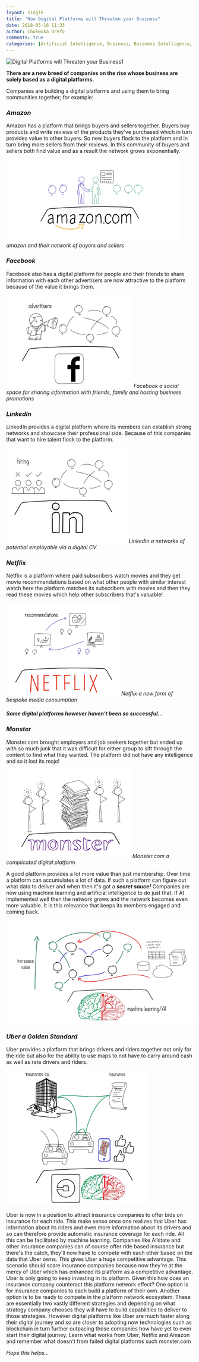 ```yaml
---
layout: single
title: "How Digital Platforms will Threaten your Business"
date: 2018-05-16 11:33
author: Chukwuka Orefo
comments: true
categories: [Artificial Intelligence, Business, Business Intelligence, Digital Platfroms, Technology]
---
```


![Digital Platforms will Threaten your Business1](https://apragmatic.files.wordpress.com/2018/08/done-_how-can-a-digital-platform-like-uber-threaten-allstate-insurance_html_9bb35da6f962a0471.png "Done-How can a Digital Platform like Uber Threaten AllState Insurance")


__There are a new breed of companies on the rise whose business are solely based as a digital platforms.__

Companies are building a digital platforms and using them to bring communities together; for example:

### _Amazon_

Amazon has a platform that brings buyers and sellers together. Buyers buy products and write reviews of the products they've purchased which in turn provides value to other buyers. So new buyers flock to the platform and in turn bring more sellers from their reviews. In this community of buyers and sellers both find value and as a result the network grows exponentially.

![Amazon](/images/HowInsurance.png "Amazon" )
*amazon and their network of buyers and sellers*


### _Facebook_
Facebook also has a digital platform for people and their friends to share information with each other advertisers are now attractive to the platform because of the value it brings them.

![Facebook](/images/HowInsurance2.png "facebook")
*Facebook a social space for sharing information with friends, family and hosting business promotions*

### _LinkedIn_
LinkedIn provides a digital platform where its members can establish strong networks and showcase their professional side. Because of this companies that want to hire talent flock to the platform.

![LinkedIn](/images/HowInsurance3.png "LinkedIn")
*LinkedIn a networks of potential employable via a digital CV*

### _Netflix_
Netflix is a platform where paid subscribers watch movies and they get movie recommendations based on what other people with similar interest watch here the platform matches its subscribers with movies and then they read these movies which help other subscribers that's valuable!

![Netflix](/images/HowInsurance4.png "Netflix")
*Netflix a new form of bespoke media consumption*

##### ***Some digital platforms however haven't been so successful...***

### _Monster_
Monster.com brought employers and job seekers together but ended up with so much junk that it was difficult for either group to sift through the content to find what they wanted. The platform did not have any intelligence and so it lost its mojo!

![Monster](/images/HowInsurance5.png "Monster")
*Monster.com a complicated digital platform*

A good platform provides a lot more value than just membership. Over time a platform can accumulates a lot of data. If such a platform can figure out what data to deliver and when then it's got a ***secret sauce!*** Companies are now using machine learning and artificial intelligence to do just that. If AI implemented well then the network grows and the network becomes even more valuable. It is this relevance that keeps its members engaged and coming back.

![Uber a Golden Standard](/images/HowInsurance6.png)

### _Uber a Golden Standard_
Uber provides a platform that brings drivers and riders together not only for the ride but also for the ability to use maps to not have to carry around cash as well as rate drivers and riders.

![Uber a Golden Standard](/images/HowInsurance7.png)

Uber is now in a position to attract insurance companies to offer bids on insurance for each ride. This make sense once one realizes that Uber has information about its riders and even more information about its drivers and so can therefore provide automatic insurance coverage for each ride. All this can be facilitated by machine learning. Companies like Allstate and other insurance companies can of course offer ride based insurance but there's the catch, they'll now have to compete with each other based on the data that Uber owns. This gives Uber a huge competitive advantage. This scenario should scare insurance companies because now they're at the mercy of Uber which has enhanced its platform as a competitive advantage. Uber is only going to keep investing in its platform. Given this how does an insurance company counteract this platform network effect? One option is for insurance companies to each build a platform of their own. Another option is to be ready to compete in the platform network ecosystem. These are essentially two vastly different strategies and depending on what strategy company chooses they will have to build capabilities to deliver to those strategies. However digital platforms like Uber are much faster along their digital journey and so are closer to adopting now technologies such as blockchain in turn further outpacing those companies how have yet to even start their digital journey. Learn what works from Uber, Netflix and Amazon and remember what doesn't from failed digital platforms such monster.com  

_Hope this helps..._
